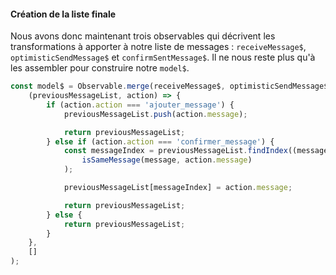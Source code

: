 #### Création de la liste finale

Nous avons donc maintenant trois observables qui décrivent les transformations à apporter à notre liste de messages : `receiveMessage$`, `optimisticSendMessage$` et `confirmSentMessage$`. Il ne nous reste plus qu'à les assembler pour construire notre `model$`.

```js
const model$ = Observable.merge(receiveMessage$, optimisticSendMessage$, confirmSentMessage$).scan(
	(previousMessageList, action) => {
		if (action.action === 'ajouter_message') {
			previousMessageList.push(action.message);

			return previousMessageList;
		} else if (action.action === 'confirmer_message') {
			const messageIndex = previousMessageList.findIndex((message) =>
				isSameMessage(message, action.message)
			);

			previousMessageList[messageIndex] = action.message;

			return previousMessageList;
		} else {
			return previousMessageList;
		}
	},
	[]
);
```
